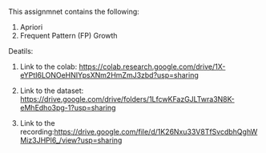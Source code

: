 This assignmnet contains the following:
1. Apriori
2. Frequent Pattern (FP) Growth


Deatils:
1. Link to the colab:
https://colab.research.google.com/drive/1X-eYPtI6LONOeHNIYpsXNm2HmZmJ3zbd?usp=sharing

2. Link to the dataset: https://drive.google.com/drive/folders/1LfcwKFazGJLTwra3N8K-eMhEdho3pg-1?usp=sharing

3. Link to the recording:https://drive.google.com/file/d/1K26Nxu33V8TfSvcdbhQghWMiz3JHPl6_/view?usp=sharing
   
      